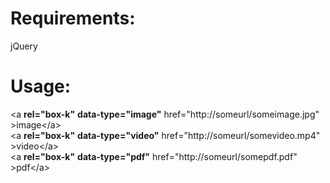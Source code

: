 # Requirements:
jQuery

# Usage:
&lt;a <strong>rel=&quot;box-k&quot;</strong> <strong>data-type=&quot;image&quot;</strong> href=&quot;http://someurl/someimage.jpg" &gt;image&lt;/a&gt; <br />
&lt;a <strong>rel=&quot;box-k&quot;</strong> <strong>data-type=&quot;video&quot;</strong> href=&quot;http://someurl/somevideo.mp4" &gt;video&lt;/a&gt; <br />
&lt;a <strong>rel=&quot;box-k&quot;</strong> <strong>data-type=&quot;pdf&quot;</strong> href=&quot;http://someurl/somepdf.pdf" &gt;pdf&lt;/a&gt;